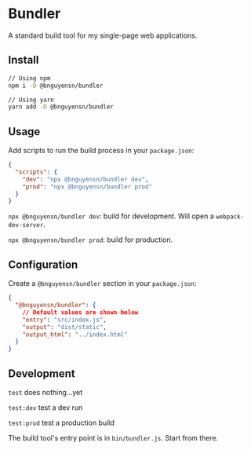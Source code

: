 # Bundler

A standard build tool for my single-page web applications.

## Install

```bash
// Using npm 
npm i -D @bnguyensn/bundler

// Using yarn
yarn add -D @bnguyensn/bundler
```

## Usage

Add scripts to run the build process in your `package.json`:

```json
{
  "scripts": {
    "dev": "npx @bnguyensn/bundler dev",
    "prod": "npx @bnguyensn/bundler prod"
  }
}
```

`npx @bnguyensn/bundler dev`: build for development. Will open a `webpack-dev-server`.

`npx @bnguyensn/bundler prod`: build for production.

## Configuration

Create a `@bnguyensn/bundler` section in your `package.json`:

```json
{
  "@bnguyensn/bundler": {
    // Default values are shown below
    "entry": "src/index.js",
    "output": "dist/static",
    "output_html": "../index.html"   
  }
}
```

## Development

`test` does nothing...yet

`test:dev` test a dev run

`test:prod` test a production build

The build tool's entry point is in `bin/bundler.js`. Start from there.
